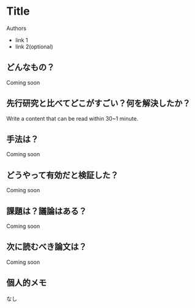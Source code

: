 # Title

Authors

* link 1
* link 2(optional)

## どんなもの？

Coming soon

## 先行研究と比べてどこがすごい？何を解決したか？

Write a content that can be read within 30~1 minute.

## 手法は？

Coming soon

## どうやって有効だと検証した？

Coming soon

## 課題は？議論はある？

Coming soon

## 次に読むべき論文は？

Coming soon

## 個人的メモ

なし
